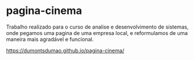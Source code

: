 # pagina-cinema
 Trabalho realizado para o curso de analise e desenvolvimento de sistemas, onde pegamos uma pagina de uma empresa local, e reformulamos de uma maneira mais agradável e funcional. 

https://dumontsdumao.github.io/pagina-cinema/
